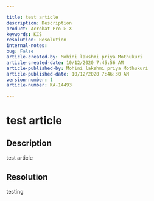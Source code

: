 ```yaml
---

title: test article  
description: Description  
product: Acrobat Pro > X  
keywords: KCS  
resolution: Resolution  
internal-notes:   
bug: False  
article-created-by: Mohini lakshmi priya Mothukuri  
article-created-date: 10/12/2020 7:45:56 AM  
article-published-by: Mohini lakshmi priya Mothukuri  
article-published-date: 10/12/2020 7:46:30 AM  
version-number: 1  
article-number: KA-14493

---
```


# test article

## Description

test article

## Resolution

testing
